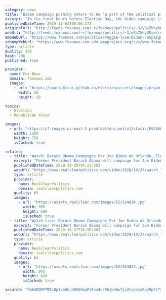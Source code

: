 ```yaml
---
category: news
title: "Biden campaign pushing voters to be ‘a part of the political process’, ex-Obama aide says"
excerpt: "In the final hours before Election Day, the Biden campaign is trying to convince Americans that voting is more important than ever, former Barack Obama personal aide Reggie Love told “Your World with Neil Cavuto.”"
publishedDateTime: 2020-11-02T00:06:37Z
originalUrl: "http://feeds.foxnews.com/~r/foxnews/politics/~3/ySsZkhyUKsw/reggie-love-biden-campaign-2020-presidential-election"
webUrl: "http://feeds.foxnews.com/~r/foxnews/politics/~3/ySsZkhyUKsw/reggie-love-biden-campaign-2020-presidential-election"
ampWebUrl: "https://www.foxnews.com/politics/reggie-love-biden-campaign-2020-presidential-election.amp"
cdnAmpWebUrl: "https://www-foxnews-com.cdn.ampproject.org/c/s/www.foxnews.com/politics/reggie-love-biden-campaign-2020-presidential-election.amp"
type: article
quality: 166
heat: 206
published: true

provider:
  name: Fox News
  domain: foxnews.com
  images:
    - url: "https://smartableai.github.io/election/assets/images/organizations/foxnews.com-50x50.jpg"
      width: 50
      height: 50

topics:
  - Election
  - Republican Voice

images:
  - url: "https://cf-images.us-east-1.prod.boltdns.net/v1/static/694940094001/5917c623-7f84-4354-be17-763d711fe936/8bc4d7a4-d627-47c5-916c-72ddd72c5b10/1280x720/match/image.jpg"
    width: 1280
    height: 720
    isCached: true

related:
  - title: "Watch: Barack Obama Campaigns For Joe Biden At Orlando, Florida Event"
    excerpt: "Former President Barack Obama will campaign for Joe Biden at an Orlando, Florida event on Tuesday afternoon, one week ahead of the 2020 election."
    publishedDateTime: 2020-10-29T04:21:00Z
    webUrl: "https://www.realclearpolitics.com/video/2020/10/27/watch_live_barack_obama_campaigns_for_joe_biden_at_orlando_florida_event.html#!"
    type: article
    provider:
      name: RealClearPolitics
      domain: realclearpolitics.com
    quality: 65
    images:
      - url: "https://assets.realclear.com/images/52/524824.jpg"
        width: 908
        height: 680
        isCached: true
  - title: "Watch Live: Barack Obama Campaigns For Joe Biden At Orlando, Florida Event"
    excerpt: "Former President Barack Obama will campaign for Joe Biden at an Orlando, Florida event on Tuesday afternoon, one week ahead of the 2020 election."
    publishedDateTime: 2020-10-27T16:50:00Z
    webUrl: "https://www.realclearpolitics.com/video/2020/10/27/watch_live_barack_obama_campaigns_for_joe_biden_at_orlando_florida_event.html"
    type: article
    provider:
      name: RealClearPolitics
      domain: realclearpolitics.com
    quality: 63
    images:
      - url: "https://assets.realclear.com/images/52/524824.jpg"
        width: 908
        height: 680
        isCached: true

secured: "9bb4BDRF7BIzBpIzmdkLb560XmpPzEno4c/56jUe6wTjiZcsoVxsRqe9pErTs++LXGN7RtkK9BwalJ0xIezPucohGXomZ/GlGryE/RL/jao15hguBh9KYdIjGCCszG6YuWg3G2Z5f4oTPWK7eX7/pS+rtNpCu8Gjhn4Am9WlNxAFoEjSW2f4lcc3jR3tm1HcgtgRD1q3z9nH63JiQvZiiW9+PLirrrh/DJlk4gYlj5RpsraXu6z8epasvfCS6Kz1Kioj2exK0iDZGlVpPmOXr3jgPwGAfga5A2WcKZvz54C/zhxgPnHu+L4EMqN9zYPi2+i/+owNVP1PwQEYRHP09UowznRIkvM2Y2vjWaYoR/E=;1q1FjYGgm/EoZIQTw0jf0A=="
---
```


